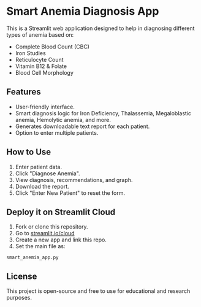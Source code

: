 
# Smart Anemia Diagnosis App

This is a Streamlit web application designed to help in diagnosing different types of anemia based on:

- Complete Blood Count (CBC)
- Iron Studies
- Reticulocyte Count
- Vitamin B12 & Folate
- Blood Cell Morphology

## Features

- User-friendly interface.
- Smart diagnosis logic for Iron Deficiency, Thalassemia, Megaloblastic anemia, Hemolytic anemia, and more.
- Generates downloadable text report for each patient.
- Option to enter multiple patients.

## How to Use

1. Enter patient data.
2. Click "Diagnose Anemia".
3. View diagnosis, recommendations, and graph.
4. Download the report.
5. Click "Enter New Patient" to reset the form.

## Deploy it on Streamlit Cloud

1. Fork or clone this repository.
2. Go to [streamlit.io/cloud](https://streamlit.io/cloud)
3. Create a new app and link this repo.
4. Set the main file as:

```
smart_anemia_app.py
```

## License

This project is open-source and free to use for educational and research purposes.
